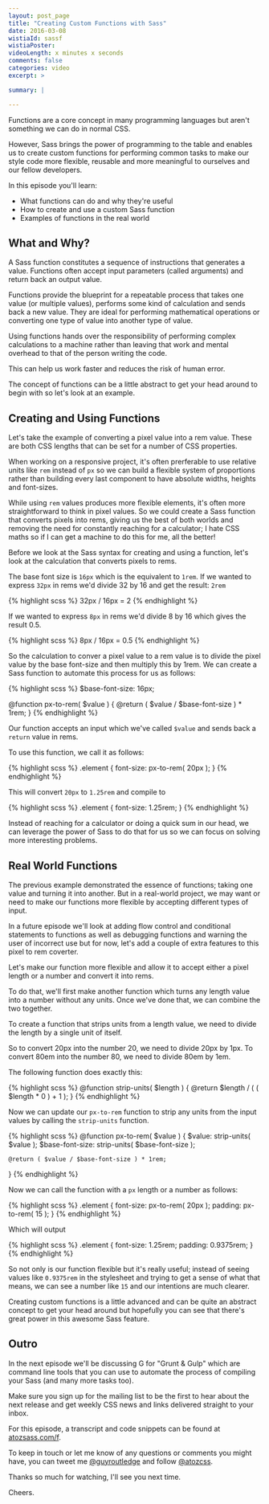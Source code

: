 ```yaml
---
layout: post_page
title: "Creating Custom Functions with Sass"
date: 2016-03-08
wistiaId: sassf
wistiaPoster: 
videoLength: x minutes x seconds
comments: false
categories: video
excerpt: >

summary: |

---
```


Functions are a core concept in many programming languages but aren't
something we can do in normal CSS.

However, Sass brings the power of programming to the table and enables
us to create custom functions for performing common tasks to make our
style code more flexible, reusable and more meaningful to ourselves and
our fellow developers.

In this episode you'll learn:

* What functions can do and why they're useful
* How to create and use a custom Sass function
* Examples of functions in the real world



## What and Why?

A Sass function constitutes a sequence of instructions that generates
a value. Functions often accept input parameters (called arguments) and
return back an output value.

Functions provide the blueprint for a repeatable process that takes one
value (or multiple values), performs some kind of calculation and sends
back a new value. They are ideal for performing mathematical operations
or converting one type of value into another type of value.

Using functions hands over the responsibility of performing complex
calculations to a machine rather than leaving that work and mental
overhead to that of the person writing the code. 

This can help us work faster and reduces the risk of human error.

The concept of functions can be a little abstract to get your head
around to begin with so let's look at an example.



## Creating and Using Functions

Let's take the example of converting a pixel value into a rem value.
These are both CSS lengths that can be set for a number of CSS
properties. 

When working on a responsive project, it's often prerferable to use
relative units like `rem` instead of `px` so we can build a flexible
system of proportions rather than building every last component to have
absolute widths, heights and font-sizes.

While using `rem` values produces more flexible elements, it's often
more straightforward to think in pixel values. So we could create a Sass
function that converts pixels into rems, giving us the best of both
worlds and removing the need for constantly reaching for a calculator;
I hate CSS maths so if I can get a machine to do this for me, all the
better!

Before we look at the Sass syntax for creating and using a function,
let's look at the calculation that converts pixels to rems.

The base font size is `16px` which is the equivalent to `1rem`. If we
wanted to express `32px` in rems we'd divide 32 by 16 and get the
result: `2rem`

{% highlight scss %}
32px / 16px = 2
{% endhighlight %}

If we wanted to express `8px` in rems we'd divide 8 by 16 which gives
the result 0.5.

{% highlight scss %}
8px / 16px = 0.5
{% endhighlight %}

So the calculation to conver a pixel value to a rem value is to divide
the pixel value by the base font-size and then multiply this by 1rem. We
can create a Sass function to automate this process for us as follows:

{% highlight scss %}
$base-font-size: 16px;

@function px-to-rem( $value ) {
	@return ( $value / $base-font-size ) * 1rem;
}
{% endhighlight %}

Our function accepts an input which we've called `$value` and sends back
a `return` value in rems.

To use this function, we call it as follows:

{% highlight scss %}
.element {
	font-size: px-to-rem( 20px );
}
{% endhighlight %}

This will convert `20px` to `1.25rem` and compile to 

{% highlight scss %}
.element {
	font-size: 1.25rem;
}
{% endhighlight %}

Instead of reaching for a calculator or doing a quick sum in our head,
we can leverage the power of Sass to do that for us so we can focus on
solving more interesting problems.



## Real World Functions

The previous example demonstrated the essence of functions; taking one
value and turning it into another. But in a real-world project, we may
want or need to make our functions more flexible by accepting different
types of input.

In a future episode we'll look at adding flow control and conditional
statements to functions as well as debugging functions and warning the
user of incorrect use but for now, let's add a couple of extra features
to this pixel to rem coverter.

Let's make our function more flexible and allow it to accept either
a pixel length or a number and convert it into rems.

To do that, we'll first make another function which turns any length
value into a number without any units. Once we've done that, we can
combine the two together.

To create a function that strips units from a length value, we need to
divide the length by a single unit of itself.

So to convert 20px into the number 20, we need to divide 20px by 1px.
To convert 80em into the number 80, we need to divide 80em by 1em.

The following function does exactly this:

{% highlight scss %}
@function strip-units( $length ) {
	@return $length / ( ( $length * 0 ) + 1 );
}
{% endhighlight %}

Now we can update our `px-to-rem` function to strip any units from the
input values by calling the `strip-units` function.

{% highlight scss %}
@function px-to-rem( $value ) {
	$value: strip-units( $value );
	$base-font-size: strip-units( $base-font-size );

	@return ( $value / $base-font-size ) * 1rem;
}
{% endhighlight %}

Now we can call the function with a `px` length or a number as follows:

{% highlight scss %}
.element {
	font-size: px-to-rem( 20px );
	padding: px-to-rem( 15 );
}
{% endhighlight %}

Which will output

{% highlight scss %}
.element {
	font-size: 1.25rem;
	padding: 0.9375rem;
}
{% endhighlight %}

So not only is our function flexible but it's really useful; instead of
seeing values like `0.9375rem` in the stylesheet and trying to get
a sense of what that means, we can see a number like `15` and our 
intentions are much clearer.

Creating custom functions is a little advanced and can be quite an
abstract concept to get your head around but hopefully you can see that
there's great power in this awesome Sass feature.




## Outro

In the next episode we'll be discussing G for "Grunt & Gulp" which are 
command line tools that you can use to automate the process of compiling
your Sass (and many more tasks too). 

Make sure you sign up for the mailing list to be the first to hear about
the next release and get weekly CSS news and links delivered straight to
your inbox.

For this episode, a transcript and code snippets can be found at
[atozsass.com/f](http://www.atozsass.com/f). 

To keep in touch or let me know of any questions or comments you might
have, you can tweet me [@guyroutledge](http://www.twitter.com/guyroutledge)
and follow [@atozcss](http://www.twitter.com/atozcss).

Thanks so much for watching, I'll see you next time.

Cheers.

